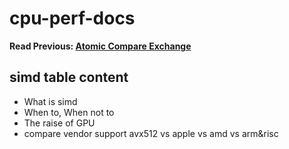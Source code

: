 # cpu-perf-docs
**Read Previous: [Atomic Compare Exchange](./atomic-compare-exchange.md)**

## simd table content
- What is simd
- When to, When not to
- The raise of GPU
- compare vendor support avx512 vs apple vs amd vs arm&risc